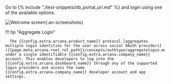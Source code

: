  Go to {% include "./text-snippets/db_portal_url.md" %} and login using one of the available options.

![Welcome screen](/img/an_db_welcome.png){.an-screenshots}

!!! tip "Aggregate Login"
    
      The {{config.extra.arcana.product_name}} protocol [aggregates multiple login identities for the user across social OAuth providers]({{page.meta.arcana.root_rel_path}}/concepts/authtype/aggregatelogin.md) under a single identifiable {{config.extra.arcana.company_name}} account. This enables developers to log into the {{config.extra.arcana.dashboard_name}} through any of the supported login providers and access the same {{config.extra.arcana.company_name}} developer account and app settings.
